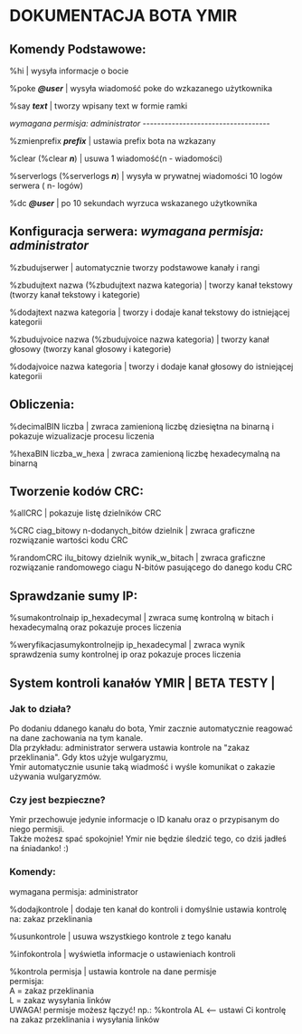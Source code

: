# DOKUMENTACJA BOTA YMIR 

## Komendy Podstawowe: 
%hi | wysyła informacje o bocie  

%poke ***@user*** | wysyła wiadomość poke do wzkazanego użytkownika  

%say ***text*** | tworzy wpisany text w formie ramki  

*wymagana permisja: administrator* -----------------------------------  

%zmienprefix ***prefix*** | ustawia prefix bota na wzkazany  

%clear (%clear ***n***) | usuwa 1 wiadomość(n - wiadomości)  

%serverlogs (%serverlogs ***n***) | wysyła w prywatnej wiadomości 10 logów serwera ( n- logów)  

%dc ***@user*** | po 10 sekundach wyrzuca wskazanego użytkownika  

## Konfiguracja serwera: *wymagana permisja: administrator*  
%zbudujserwer | automatycznie tworzy podstawowe kanały i rangi  

%zbudujtext nazwa (%zbudujtext nazwa kategoria) | tworzy kanał tekstowy (tworzy kanał tekstowy i kategorie) 

%dodajtext nazwa kategoria | tworzy i dodaje kanał tekstowy do istniejącej kategorii  

%zbudujvoice nazwa (%zbudujvoice nazwa kategoria) | tworzy kanał głosowy (tworzy kanal głosowy i kategorie)  

%dodajvoice nazwa kategoria | tworzy i dodaje kanał głosowy do istniejącej kategorii  



## Obliczenia:
%decimalBIN liczba | zwraca zamienioną liczbę dziesiętna na binarną i pokazuje wizualizacje procesu liczenia  

%hexaBIN liczba_w_hexa | zwraca zamienioną liczbę hexadecymalną na binarną  

## Tworzenie kodów CRC:
%allCRC | pokazuje listę dzielników CRC  

%CRC ciag_bitowy n-dodanych_bitów dzielnik | zwraca graficzne rozwiązanie wartości kodu CRC  

%randomCRC ilu_bitowy dzielnik wynik_w_bitach | zwraca graficzne rozwiązanie randomowego ciagu N-bitów pasującego do danego kodu CRC  

## Sprawdzanie sumy IP:
%sumakontrolnaip ip_hexadecymal | zwraca sumę kontrolną w bitach i hexadecymalną oraz pokazuje proces liczenia  

%weryfikacjasumykontrolnejip ip_hexadecymal | zwraca wynik sprawdzenia sumy kontrolnej ip oraz pokazuje proces liczenia  

## System kontroli kanałów YMIR | BETA TESTY |

### Jak to działa?

Po dodaniu ddanego kanału do bota, Ymir zacznie automatycznie reagować na dane zachowania na tym kanale.  
Dla przykładu: administrator serwera ustawia kontrole na "zakaz przeklinania". Gdy ktos użyje wulgaryzmu,  
Ymir automatycznie usunie taką wiadmość i wyśle komunikat o zakazie używania wulgaryzmów.  

### Czy jest bezpieczne?

Ymir przechowuje jedynie informacje o ID kanału oraz o przypisanym do niego permisji.  
Także możesz spać spokojnie! Ymir nie będzie śledzić tego, co dziś jadłeś na śniadanko! :)  

### Komendy:
wymagana permisja: administrator 

%dodajkontrole | dodaje ten kanał do kontroli i domyślnie ustawia kontrolę na: zakaz przeklinania  

%usunkontrole | usuwa wszystkiego kontrole z tego kanału  

%infokontrola | wyświetla informacje o ustawieniach kontroli  

%kontrola permisja | ustawia kontrole na dane permisje  
    permisja:  
        A = zakaz przeklinania  
        L = zakaz wysyłania linków  
    UWAGA! permisje możesz łączyć! np.: %kontrola AL <-- ustawi Ci kontrolę na zakaz przeklinania i wysyłania linków  


